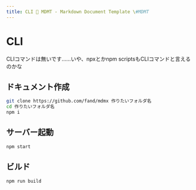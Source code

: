 ```yaml
---
title: CLI 💊 MDMT - Markdown Document Template \#MDMT
---
```


# CLI

CLIコマンドは無いです……いや、npxとかnpm scriptsもCLIコマンドと言えるのかな


## ドキュメント作成

```sh
git clone https://github.com/fand/mdmx 作りたいフォルダ名
cd 作りたいフォルダ名
npm i
```

## サーバー起動

```sh
npm start
```

## ビルド

```sh
npm run build
```
